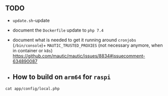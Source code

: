 
## TODO

- `update.sh`-update
- document the `Dockerfile` update to `php 7.4`
- document what is needed to get it running around `cronjobs` (`/bin/console`)+ `MAUTIC_TRUSTED_PROXIES` (not necessary anymore, when in container or `k8s`)
    https://github.com/mautic/mautic/issues/8834#issuecomment-634890087

- ## How to build on `arm64` for `raspi`



`cat app/config/local.php`